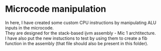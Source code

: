 # Microcode manipulation
In here, I have created some custom CPU instructions by manipulating ALU inputs in the microcode.  
They are designed for the stack-based ijvm assembly - Mic 1 archtitecture.  
I have also put the new instuctions to test by using them to create a fib function in the assembly (that file should also be present in this folder).
